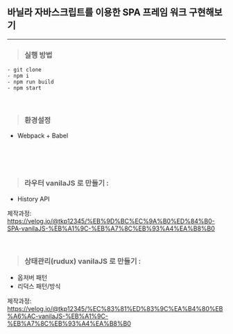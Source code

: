 ## 바닐라 자바스크립트를 이용한 SPA 프레임 워크 구현해보기

---
>### 실행 방법
```
- git clone
- npm i 
- npm run build
- npm start
```
<br/>

>### 환경설정 
- Webpack + Babel
<br/>
<br/>
<br/>

>### 라우터  vanilaJS 로 만들기 :

 - History API

 제작과정: https://velog.io/@tkp12345/%EB%9D%BC%EC%9A%B0%ED%84%B0-SPA-vanilaJS-%EB%A1%9C-%EB%A7%8C%EB%93%A4%EA%B8%B0

<br/>

>### 상태관리(rudux) vanilaJS 로 만들기 :
- 옵저버 패턴 
- 리덕스 패턴/방식 

 제작과정:
  https://velog.io/@tkp12345/%EC%83%81%ED%83%9C%EA%B4%80%EB%A6%AC-vanilaJS-%EB%A1%9C-%EB%A7%8C%EB%93%A4%EA%B8%B0